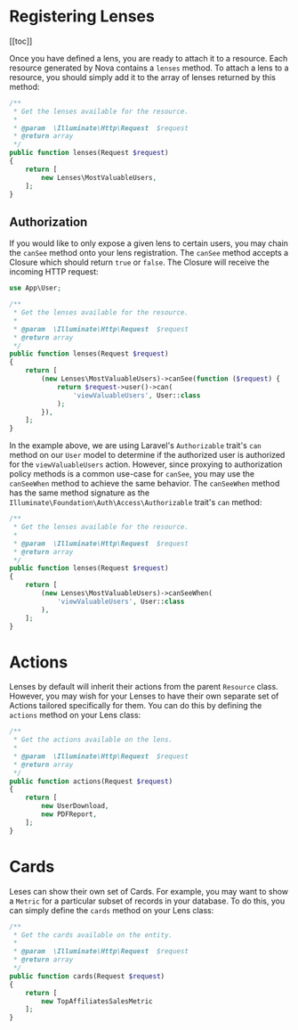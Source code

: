 # Registering Lenses

[[toc]]

Once you have defined a lens, you are ready to attach it to a resource. Each resource generated by Nova contains a `lenses` method. To attach a lens to a resource, you should simply add it to the array of lenses returned by this method:

```php
/**
 * Get the lenses available for the resource.
 *
 * @param  \Illuminate\Http\Request  $request
 * @return array
 */
public function lenses(Request $request)
{
    return [
        new Lenses\MostValuableUsers,
    ];
}
```

## Authorization

If you would like to only expose a given lens to certain users, you may chain the `canSee` method onto your lens registration. The `canSee` method accepts a Closure which should return `true` or `false`. The Closure will receive the incoming HTTP request:

```php
use App\User;

/**
 * Get the lenses available for the resource.
 *
 * @param  \Illuminate\Http\Request  $request
 * @return array
 */
public function lenses(Request $request)
{
    return [
        (new Lenses\MostValuableUsers)->canSee(function ($request) {
            return $request->user()->can(
                'viewValuableUsers', User::class
            );
        }),
    ];
}
```

In the example above, we are using Laravel's `Authorizable` trait's `can` method on our `User` model to determine if the authorized user is authorized for the `viewValuableUsers` action. However, since proxying to authorization policy methods is a common use-case for `canSee`, you may use the `canSeeWhen` method to achieve the same behavior. The `canSeeWhen` method has the same method signature as the `Illuminate\Foundation\Auth\Access\Authorizable` trait's `can` method:

```php
/**
 * Get the lenses available for the resource.
 *
 * @param  \Illuminate\Http\Request  $request
 * @return array
 */
public function lenses(Request $request)
{
    return [
        (new Lenses\MostValuableUsers)->canSeeWhen(
            'viewValuableUsers', User::class
        ),
    ];
}
```

# Actions

Lenses by default will inherit their actions from the parent `Resource` class. However, you may wish for your Lenses to have their own separate set of Actions tailored specifically for them. You can do this by defining the `actions` method on your Lens class:

```php
/**
 * Get the actions available on the lens.
 *
 * @param  \Illuminate\Http\Request  $request
 * @return array
 */
public function actions(Request $request)
{
    return [
        new UserDownload,
        new PDFReport,
    ];
}
```

# Cards

Leses can show their own set of Cards. For example, you may want to show a `Metric` for a particular subset of records in your database. To do this, you can simply define the `cards` method on your Lens class:

```php
/**
 * Get the cards available on the entity.
 *
 * @param  \Illuminate\Http\Request  $request
 * @return array
 */
public function cards(Request $request)
{
    return [
        new TopAffiliatesSalesMetric
    ];
}
```
